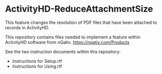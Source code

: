 # ActivityHD-ReduceAttachmentSize
This feature changes the resolution of PDF files that have been attached to records in ActivityHD.

This repository contains files needed to implement a feature within ActivityHD software from nQativ.
https://nqativ.com/Products 

See the two instruction documents within this repository:
* Instructions for Setup.rtf
* Instructions for Using.rtf
